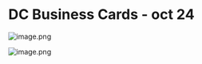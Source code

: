 # DC Business Cards - oct 24

![image.png](Distributed%20Creatives/DC-Notion-Export/Private%20&%20Shared/Distributed%20Creatives%20HOME%20-%2021st%20Century%20Digital%20%20116faa2a7b8a80b6bf96fd9407f34f59/DC%20Business%20Cards%20-%20oct%2024%20116faa2a7b8a8141b2c5c98f4d671718/image.png)

![image.png](Distributed%20Creatives/DC-Notion-Export/Private%20&%20Shared/Distributed%20Creatives%20HOME%20-%2021st%20Century%20Digital%20%20116faa2a7b8a80b6bf96fd9407f34f59/DC%20Business%20Cards%20-%20oct%2024%20116faa2a7b8a8141b2c5c98f4d671718/image%201.png)